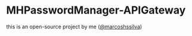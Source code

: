 # MHPasswordManager-APIGateway
this is an open-source project by me ([@marcoshssilva](https://github.com/marcoshssilva))
